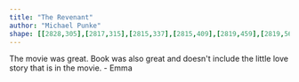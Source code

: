 ```yaml
---
title: "The Revenant"
author: "Michael Punke"
shape: [[2828,305],[2817,315],[2815,337],[2815,409],[2819,459],[2819,564],[2816,594],[2815,690],[2821,692],[2849,691],[2851,689],[2852,681],[2851,626],[2854,493],[2853,419],[2855,382],[2855,319],[2854,313],[2851,310],[2847,308],[2833,307],[2830,305]]
---
```

The movie was great.  Book was also great and doesn't include the little love story that is in the movie. - Emma
